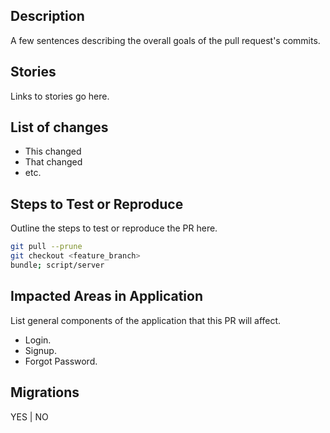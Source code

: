 ## Description 
A few sentences describing the overall goals of the pull request's commits.

## Stories
Links to stories go here.

## List of changes 
* This changed
* That changed
* etc.

## Steps to Test or Reproduce
Outline the steps to test or reproduce the PR here.

```sh
git pull --prune
git checkout <feature_branch>
bundle; script/server
```

## Impacted Areas in Application 
List general components of the application that this PR will affect.
* Login.
* Signup.
* Forgot Password.

## Migrations
YES | NO
